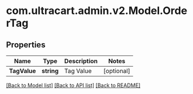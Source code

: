 # com.ultracart.admin.v2.Model.OrderTag
## Properties

Name | Type | Description | Notes
------------ | ------------- | ------------- | -------------
**TagValue** | **string** | Tag Value | [optional] 


[[Back to Model list]](../README.md#documentation-for-models) [[Back to API list]](../README.md#documentation-for-api-endpoints) [[Back to README]](../README.md)

